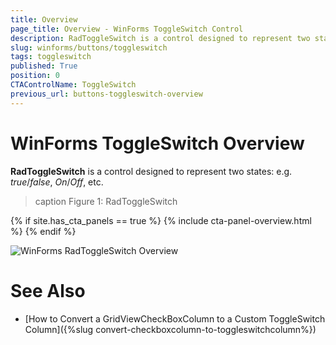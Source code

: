 ```yaml
---
title: Overview
page_title: Overview - WinForms ToggleSwitch Control
description: RadToggleSwitch is a control designed to represent two states- e.g. true/false, On/Off, etc.
slug: winforms/buttons/toggleswitch
tags: toggleswitch
published: True
position: 0
CTAControlName: ToggleSwitch
previous_url: buttons-toggleswitch-overview
---
```


# WinForms ToggleSwitch Overview

__RadToggleSwitch__ is a control designed to represent two states: e.g. *true*/*false*, *On*/*Off*, etc.
>caption Figure 1: RadToggleSwitch

{% if site.has_cta_panels == true %}
{% include cta-panel-overview.html %}
{% endif %}

![WinForms RadToggleSwitch Overview](images/buttons-toggleswitch-overview001.gif)

# See Also

* [How to Convert a GridViewCheckBoxColumn to a Custom ToggleSwitch Column]({%slug convert-checkboxcolumn-to-toggleswitchcolumn%})
